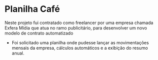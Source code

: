 # Planilha Café
Neste projeto fui contratado como freelancer por uma empresa chamada Exfera Mídia que atua no ramo publicitário, para desenvolver um novo modelo de contrato automatizado

- Foi solicitado uma planilha onde pudesse lançar as movimentações mensais da empresa, cálculos automáticos e a exibição do resumo anual.  
